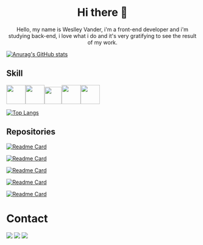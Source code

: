 <h1 align="center">Hi there 👋</h1> 

<p align="center">Hello, my name is Weslley Vander, i'm a front-end developer and i'm studying back-end, i love what i do and it's very gratifying to see the result of my work.</p>

[![Anurag's GitHub stats](https://github-readme-stats.vercel.app/api?username=weslleyg2&show_icons=true&theme=gruvbox)](https://github.com/anuraghazra/github-readme-stats)
## Skill

<img src="https://cdn.jsdelivr.net/gh/devicons/devicon/icons/html5/html5-original-wordmark.svg" width="50px" height="50px"/><img src="https://cdn.jsdelivr.net/gh/devicons/devicon/icons/css3/css3-original-wordmark.svg" width="50px" height="50px"/><img src="https://cdn.jsdelivr.net/gh/devicons/devicon/icons/git/git-original.svg" width="45px" height="45px"/><img src="https://cdn.jsdelivr.net/gh/devicons/devicon/icons/github/github-original.svg" width="50px" height="50px"/><img src="https://cdn.jsdelivr.net/gh/devicons/devicon/icons/javascript/javascript-original.svg" width="50px" height="50px"/>



[![Top Langs](https://github-readme-stats.vercel.app/api/top-langs/?username=weslleyg2&layout=compact&theme=gruvbox)](https://github.com/anuraghazra/github-readme-stats)

## Repositories

[![Readme Card](https://github-readme-stats.vercel.app/api/pin/?username=weslleyg2&repo=responsive-project&true&theme=gruvbox)](https://github.com/weslleyg2/responsive-project)

[![Readme Card](https://github-readme-stats.vercel.app/api/pin/?username=weslleyg2&repo=calc-imc&true&theme=gruvbox)](https://github.com/weslleyg2/Calc-IMC)

[![Readme Card](https://github-readme-stats.vercel.app/api/pin/?username=weslleyg2&repo=calculator&true&theme=gruvbox)](https://github.com/weslleyg2/calculator)

[![Readme Card](https://github-readme-stats.vercel.app/api/pin/?username=weslleyg2&repo=strata-project&true&theme=gruvbox)](https://github.com/weslleyg2/Strata-Project)

[![Readme Card](https://github-readme-stats.vercel.app/api/pin/?username=weslleyg2&repo=Site3d&true&theme=gruvbox)](https://github.com/weslleyg2/Site3d)

# Contact
<div>
<a href="https://instagram.com/weslleyvander" target="_blank"><img src="https://img.shields.io/badge/-Instagram-%23E4405F?style=for-the-badge&logo=instagram&logoColor=white" target="_blank"></a>
<a href = "mailto:weslleyvander2009@gmail.com"><img src="https://img.shields.io/badge/Gmail-D14836?style=for-the-badge&logo=gmail&logoColor=white" target="_blank"></a>
<a href="https://www.linkedin.com/in/weslley-vander-6a579392/" target="_blank"><img src="https://img.shields.io/badge/-LinkedIn-%230077B5?style=for-the-badge&logo=linkedin&logoColor=white" target="_blank"></a>   
</div>
